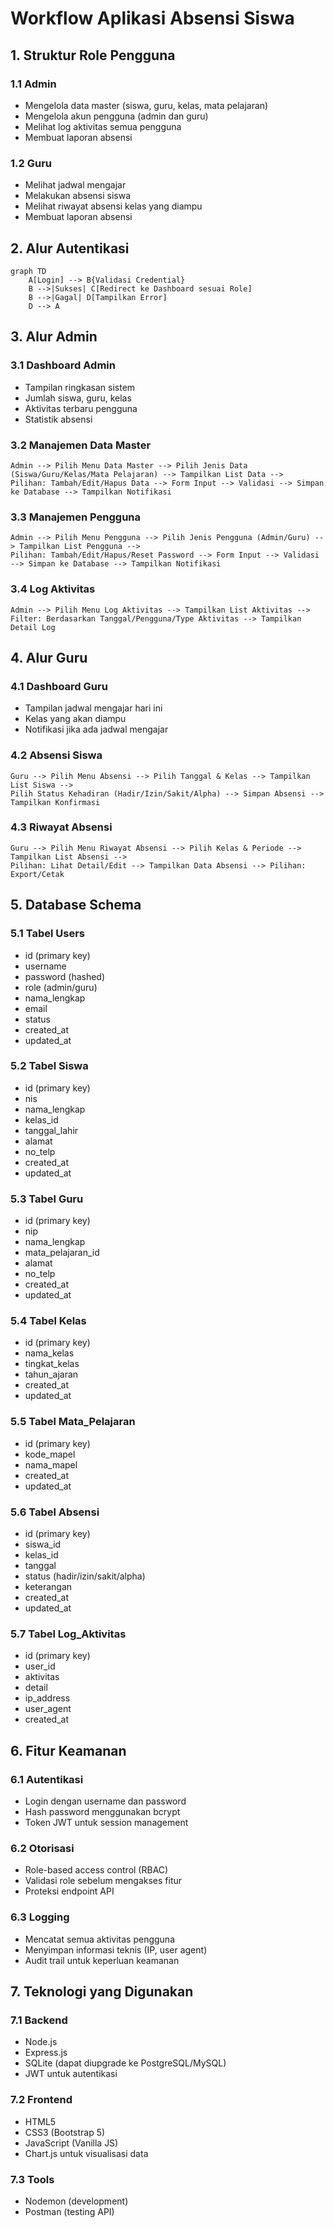 # Workflow Aplikasi Absensi Siswa

## 1. Struktur Role Pengguna

### 1.1 Admin
- Mengelola data master (siswa, guru, kelas, mata pelajaran)
- Mengelola akun pengguna (admin dan guru)
- Melihat log aktivitas semua pengguna
- Membuat laporan absensi

### 1.2 Guru
- Melihat jadwal mengajar
- Melakukan absensi siswa
- Melihat riwayat absensi kelas yang diampu
- Membuat laporan absensi

## 2. Alur Autentikasi

```mermaid
graph TD
    A[Login] --> B{Validasi Credential}
    B -->|Sukses| C[Redirect ke Dashboard sesuai Role]
    B -->|Gagal| D[Tampilkan Error]
    D --> A
```

## 3. Alur Admin

### 3.1 Dashboard Admin
- Tampilan ringkasan sistem
- Jumlah siswa, guru, kelas
- Aktivitas terbaru pengguna
- Statistik absensi

### 3.2 Manajemen Data Master
```
Admin --> Pilih Menu Data Master --> Pilih Jenis Data (Siswa/Guru/Kelas/Mata Pelajaran) --> Tampilkan List Data --> 
Pilihan: Tambah/Edit/Hapus Data --> Form Input --> Validasi --> Simpan ke Database --> Tampilkan Notifikasi
```

### 3.3 Manajemen Pengguna
```
Admin --> Pilih Menu Pengguna --> Pilih Jenis Pengguna (Admin/Guru) --> Tampilkan List Pengguna --> 
Pilihan: Tambah/Edit/Hapus/Reset Password --> Form Input --> Validasi --> Simpan ke Database --> Tampilkan Notifikasi
```

### 3.4 Log Aktivitas
```
Admin --> Pilih Menu Log Aktivitas --> Tampilkan List Aktivitas --> 
Filter: Berdasarkan Tanggal/Pengguna/Type Aktivitas --> Tampilkan Detail Log
```

## 4. Alur Guru

### 4.1 Dashboard Guru
- Tampilan jadwal mengajar hari ini
- Kelas yang akan diampu
- Notifikasi jika ada jadwal mengajar

### 4.2 Absensi Siswa
```
Guru --> Pilih Menu Absensi --> Pilih Tanggal & Kelas --> Tampilkan List Siswa --> 
Pilih Status Kehadiran (Hadir/Izin/Sakit/Alpha) --> Simpan Absensi --> Tampilkan Konfirmasi
```

### 4.3 Riwayat Absensi
```
Guru --> Pilih Menu Riwayat Absensi --> Pilih Kelas & Periode --> Tampilkan List Absensi --> 
Pilihan: Lihat Detail/Edit --> Tampilkan Data Absensi --> Pilihan: Export/Cetak
```

## 5. Database Schema

### 5.1 Tabel Users
- id (primary key)
- username
- password (hashed)
- role (admin/guru)
- nama_lengkap
- email
- status
- created_at
- updated_at

### 5.2 Tabel Siswa
- id (primary key)
- nis
- nama_lengkap
- kelas_id
- tanggal_lahir
- alamat
- no_telp
- created_at
- updated_at

### 5.3 Tabel Guru
- id (primary key)
- nip
- nama_lengkap
- mata_pelajaran_id
- alamat
- no_telp
- created_at
- updated_at

### 5.4 Tabel Kelas
- id (primary key)
- nama_kelas
- tingkat_kelas
- tahun_ajaran
- created_at
- updated_at

### 5.5 Tabel Mata_Pelajaran
- id (primary key)
- kode_mapel
- nama_mapel
- created_at
- updated_at

### 5.6 Tabel Absensi
- id (primary key)
- siswa_id
- kelas_id
- tanggal
- status (hadir/izin/sakit/alpha)
- keterangan
- created_at
- updated_at

### 5.7 Tabel Log_Aktivitas
- id (primary key)
- user_id
- aktivitas
- detail
- ip_address
- user_agent
- created_at

## 6. Fitur Keamanan

### 6.1 Autentikasi
- Login dengan username dan password
- Hash password menggunakan bcrypt
- Token JWT untuk session management

### 6.2 Otorisasi
- Role-based access control (RBAC)
- Validasi role sebelum mengakses fitur
- Proteksi endpoint API

### 6.3 Logging
- Mencatat semua aktivitas pengguna
- Menyimpan informasi teknis (IP, user agent)
- Audit trail untuk keperluan keamanan

## 7. Teknologi yang Digunakan

### 7.1 Backend
- Node.js
- Express.js
- SQLite (dapat diupgrade ke PostgreSQL/MySQL)
- JWT untuk autentikasi

### 7.2 Frontend
- HTML5
- CSS3 (Bootstrap 5)
- JavaScript (Vanilla JS)
- Chart.js untuk visualisasi data

### 7.3 Tools
- Nodemon (development)
- Postman (testing API)